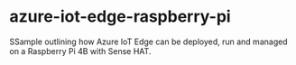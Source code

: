 # azure-iot-edge-raspberry-pi
SSample outlining how Azure IoT Edge can be deployed, run and managed on a Raspberry Pi 4B with Sense HAT.

